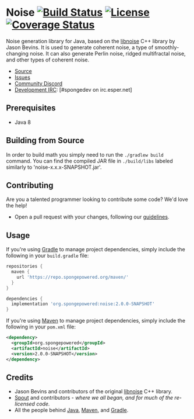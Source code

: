 # Noise [![Build Status](http://img.shields.io/travis/SpongePowered/noise/develop.svg?style=flat)](https://travis-ci.org/SpongePowered/noise) [![License](http://img.shields.io/badge/license-MIT-lightgrey.svg?style=flat)][License] [![Coverage Status](https://coveralls.io/repos/github/SpongePowered/noise/badge.svg)](https://coveralls.io/github/SpongePowered/noise)

Noise generation library for Java, based on the [libnoise](http://libnoise.sourceforge.net/) C++ library by Jason Bevins. It is used to generate coherent noise, a type of smoothly-changing noise. It can also generate Perlin noise, ridged multifractal noise, and other types of coherent noise.

* [Source]
* [Issues]
* [Community Discord]
* [Development IRC]: [#spongedev on irc.esper.net]

## Prerequisites
* Java 8

## Building from Source
In order to build math you simply need to run the `./gradlew build` command. You can find the compiled JAR file in `./build/libs` labeled similarly to 'noise-x.x.x-SNAPSHOT.jar'.

## Contributing
Are you a talented programmer looking to contribute some code? We'd love the help!
* Open a pull request with your changes, following our [guidelines](CONTRIBUTING.md).

## Usage
If you're using [Gradle] to manage project dependencies, simply include the following in your `build.gradle` file:
```gradle
repositories {
  maven {
    url 'https://repo.spongepowered.org/maven/'
  }
}

dependencies {
  implementation 'org.spongepowered:noise:2.0.0-SNAPSHOT'
}
```

If you're using [Maven] to manage project dependencies, simply include the following in your `pom.xml` file:
```xml
<dependency>
  <groupId>org.spongepowered</groupId>
  <artifactId>noise</artifactId>
  <version>2.0.0-SNAPSHOT</version>
</dependency>
```

## Credits
* Jason Bevins and contributors of the original [libnoise](http://libnoise.sourceforge.net/) C++ library.
* [Spout](https://spout.org/) and contributors - *where we all began, and for much of the re-licensed code.*
* All the people behind [Java](http://www.oracle.com/technetwork/java/index.html), [Maven], and [Gradle].

[Gradle]: https://gradle.org
[Maven]: https://maven.apache.org/
[Source]: https://github.com/SpongePowered/noise
[Issues]: https://github.com/SpongePowered/noise/issues
[License]: https://opensource.org/licenses/MIT
[Community Discord]: https://discord.gg/PtaGRAs
[Development IRC]: https://webchat.esper.net/?channels=spongedev
